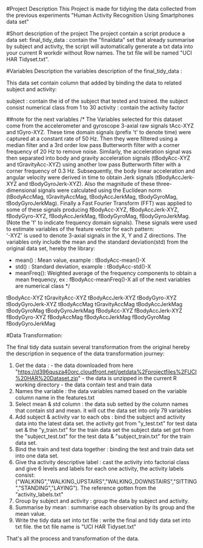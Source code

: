 #Project Description
This Project is made for tidying the data collected from the previous experiments "Human Activity Recognition Using Smartphones data set"

#Short description of the project
The project contain a script produce a data set:
final_tidy_data : contain the "finaldata" set that already summarise by subject and activity, the script will automatically generate a 
					 txt data into your current R workdir without Row names. The txt file will be named "UCI HAR Tidyset.txt".

					 
#Variables Description
the variables description of the final_tidy_data :

This data set contain column that added by binding the data to related subject and activity:

subject : contain the id of the subject that tested and trained. the subject consist numerical class from 1 to 30
activity : contain the activity factor

##note for the next variables
/*
The Variables selected for this dataset come from the accelerometer and gyroscope 3-axial raw signals tAcc-XYZ and tGyro-XYZ. These time domain signals (prefix 't' to denote time) were captured at a constant rate of 50 Hz. Then they were filtered using a median filter and a 3rd order low pass Butterworth filter with a corner frequency of 20 Hz to remove noise. Similarly, the acceleration signal was then separated into body and gravity acceleration signals (tBodyAcc-XYZ and tGravityAcc-XYZ) using another low pass Butterworth filter with a corner frequency of 0.3 Hz. 
Subsequently, the body linear acceleration and angular velocity were derived in time to obtain Jerk signals (tBodyAccJerk-XYZ and tBodyGyroJerk-XYZ). Also the magnitude of these three-dimensional signals were calculated using the Euclidean norm (tBodyAccMag, tGravityAccMag, tBodyAccJerkMag, tBodyGyroMag, tBodyGyroJerkMag). 
Finally a Fast Fourier Transform (FFT) was applied to some of these signals producing fBodyAcc-XYZ, fBodyAccJerk-XYZ, fBodyGyro-XYZ, fBodyAccJerkMag, fBodyGyroMag, fBodyGyroJerkMag. (Note the 'f' to indicate frequency domain signals). 
These signals were used to estimate variables of the feature vector for each pattern:  
'-XYZ' is used to denote 3-axial signals in the X, Y and Z directions.
The variables only include the mean and the standard deviation(std) from the original data set, hereby the library:
- mean() : Mean value, example : tBodyAcc-mean()-X
- std()  : Standard deviation, example : tBodyAcc-std()-X
- meanFreq():  Weighted average of the frequency components to obtain a mean frequency, ex : fBodyAcc-meanFreq()-X
all of the next variables are numerical class
*/

tBodyAcc-XYZ
tGravityAcc-XYZ
tBodyAccJerk-XYZ
tBodyGyro-XYZ
tBodyGyroJerk-XYZ
tBodyAccMag
tGravityAccMag
tBodyAccJerkMag
tBodyGyroMag
tBodyGyroJerkMag
fBodyAcc-XYZ
fBodyAccJerk-XYZ
fBodyGyro-XYZ
fBodyAccMag
fBodyAccJerkMag
fBodyGyroMag
fBodyGyroJerkMag

#Data Transformation:

The final tidy data sustain several transformation from the original hereby the description in sequence of the data transformation journey:
1. Get the data : - the data downloaded from here "https://d396qusza40orc.cloudfront.net/getdata%2Fprojectfiles%2FUCI%20HAR%20Dataset.zip" 
				 - the data is unzipped in the current R working directory
				 - the data contain test and train data
2. Names the variable : the data variables named based on the variable column name in the features.txt
3. Select mean & std column : the data sub setted by the column names that contain std and mean. it will cut the data set into only 79 variables
4. Add subject & activity var to each obs : bind the subject and activity data into the latest data set. the activity got from "y_test.txt" for test data set & the "y_train.txt" for the train data set
											the subject data set got from the "subject_test.txt" for the test data & "subject_train.txt" for the train data set.
5. Bind the train and test data together : binding the test and train data set into one data set.
6. Give tha activity descriptive label : cast the activity into factorial class and give 6 levels and labels for each one activity, the activity labels consist: 
										 ("WALKING","WALKING_UPSTAIRS","WALKING_DOWNSTAIRS","SITTING","STANDING","LAYING"). The reference gotten from the "activity_labels.txt"
7. Group by subject and activity : group the data by subject and activity.
8. Summarise by mean : summarise each observation by its group and the mean value.
9. Write the tidy data set into txt file : write the final and tidy data set into txt file. the txt file name is "UCI HAR Tidyset.txt"


That's all the process and transformation of the data.